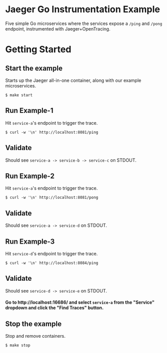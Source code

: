 # Jaeger Go Instrumentation Example
Five simple Go microservices where the services expose a `/ping` and `/pong` endpoint, instrumented with Jaeger+OpenTracing.

# Getting Started

## Start the example

Starts up the Jaeger all-in-one container, along with our example microservices.
```
$ make start
```

## Run Example-1

Hit `service-a`'s endpoint to trigger the trace.
```
$ curl -w '\n' http://localhost:8081/ping
```

## Validate

Should see `service-a -> service-b -> service-c` on STDOUT.

## Run Example-2

Hit `service-a`'s endpoint to trigger the trace.
```
$ curl -w '\n' http://localhost:8081/pong
```

## Validate

Should see `service-a -> service-d` on STDOUT.

## Run Example-3

Hit `service-d`'s endpoint to trigger the trace.
```
$ curl -w '\n' http://localhost:8084/ping
```

## Validate

Should see `service-d -> service-e` on STDOUT.

#### Go to http://localhost:16686/ and select `service-a` from the "Service" dropdown and click the "Find Traces" button.  

## Stop the example

Stop and remove containers.

```
$ make stop
```
